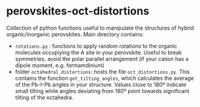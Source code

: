 # perovskites-oct-distortions
Collection of python functions useful to manipulate the structures of hybrid organic/inorganic perovskites.
Main directory contains:
- `rotations.py` : functions to apply random rotations to the organic molecules occupiying the A site in your perovskite. Useful to break symmetries, avoid the polar parallel arrangement (if your cation has a dipole moment, e.g. formamdinium)
- folder `octahedral_distortions`: hosts the file `oct_distortions.py`. This contains the function `get_tilting_angles`, which calculates the average of the Pb-I-Pb angles in your structure. Values close to 180º indicate small tilting while angles deviating from 180º point towards significant tilting of the octahedra.
